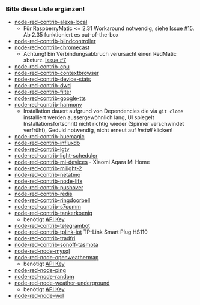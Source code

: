 ### Bitte diese Liste ergänzen!

* [node-red-contrib-alexa-local](https://flows.nodered.org/node/node-red-contrib-alexa-local) 
    * Für RaspberryMatic <= 2.31 Workaround notwendig, siehe [Issue #15](https://github.com/hobbyquaker/RedMatic/issues/15). Ab 2.35 funktioniert es out-of-the-box
* [node-red-contrib-blindcontroller](https://flows.nodered.org/node/node-red-contrib-blindcontroller)
* [node-red-contrib-chromecast](https://flows.nodered.org/node/node-red-contrib-chromecast)
    * Achtung! Ein Verbindungsabbruch verursacht einen RedMatic absturz. [Issue #7](https://github.com/hobbyquaker/RedMatic/issues/7)
* [node-red-contrib-cpu](https://flows.nodered.org/node/node-red-contrib-cpu)
* [node-red-contrib-contextbrowser](https://flows.nodered.org/node/node-red-contrib-contextbrowser)
* [node-red-contrib-device-stats](https://flows.nodered.org/node/node-red-contrib-device-stats)
* [node-red-contrib-dwd](https://flows.nodered.org/node/node-red-contrib-dwd)
* [node-red-contrib-filter](https://flows.nodered.org/node/node-red-contrib-filter)
* [node-red-contrib-google-tts](https://flows.nodered.org/node/node-red-contrib-google-tts)
* [node-red-contrib-harmony](https://flows.nodered.org/node/node-red-contrib-harmony) 
    * Installation dauert aufgrund von Dependencies die via `git clone` installiert werden aussergewöhnlich lang, UI spiegelt Installationsfortschritt nicht richtig wieder (Spinner verschwindet verfrüht), Geduld notwendig, nicht erneut auf _Install_ klicken!
* [node-red-contrib-huemagic](https://flows.nodered.org/node/node-red-contrib-huemagic)
* [node-red-contrib-influxdb](https://flows.nodered.org/node/node-red-contrib-influxdb)
* [node-red-contrib-lgtv](https://flows.nodered.org/node/node-red-contrib-lgtv)
* [node-red-contrib-light-scheduler](https://flows.nodered.org/node/node-red-contrib-light-scheduler)
* [node-red-contrib-mi-devices](https://flows.nodered.org/node/node-red-contrib-mi-devices) - Xiaomi Aqara Mi Home
* [node-red-contrib-milight-2](https://flows.nodered.org/node/node-red-contrib-milight-2)
* [node-red-contrib-netatmo](https://flows.nodered.org/node/node-red-contrib-netatmo)
* [node-red-contrib-node-lifx](https://flows.nodered.org/node/node-red-contrib-node-lifx)
* [node-red-contrib-pushover](https://flows.nodered.org/node/node-red-contrib-pushover)
* [node-red-contrib-redis](https://flows.nodered.org/node/node-red-contrib-redis)
* [node-red-contrib-ringdoorbell](https://flows.nodered.org/node/node-red-contrib-ringdoorbell)
* [node-red-contrib-s7comm](https://flows.nodered.org/node/node-red-contrib-s7comm)
* [node-red-contrib-tankerkoenig](https://flows.nodered.org/node/node-red-contrib-tankerkoenig) 
    * benötigt [API Key](https://creativecommons.tankerkoenig.de/)
* [node-red-contrib-telegrambot](https://flows.nodered.org/node/node-red-contrib-telegrambot)
* [node-red-contrib-tplink-iot](https://flows.nodered.org/node/node-red-contrib-tplink-iot) TP-Link Smart Plug HS110
* [node-red-contrib-tradfri](https://flows.nodered.org/node/node-red-contrib-tradfri)
* [node-red-contrib-sonoff-tasmota](https://flows.nodered.org/node/node-red-contrib-sonoff-tasmota)
* [node-red-node-mysql](https://flows.nodered.org/node/node-red-node-mysql)
* [node-red-node-openweathermap](https://flows.nodered.org/node/node-red-node-openweathermap) 
    * benötigt [API Key](http://openweathermap.org/appid)
* [node-red-node-ping](https://flows.nodered.org/node/node-red-node-ping)
* [node-red-node-random](https://flows.nodered.org/node/node-red-node-random)
* [node-red-node-weather-underground](node-red-node-weather-underground) 
    * benötigt [API Key](http://www.wunderground.com/weather/api/d/pricing.html)
* [node-red-node-wol](https://flows.nodered.org/node/node-red-node-wol)